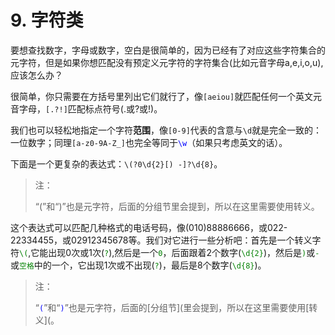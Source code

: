 # 9. 字符类

要想查找数字，字母或数字，空白是很简单的，因为已经有了对应这些字符集合的元字符，但是如果你想匹配没有预定义元字符的字符集合(比如元音字母a,e,i,o,u),应该怎么办？

很简单，你只需要在方括号里列出它们就行了，像`[aeiou]`就匹配任何一个英文元音字母，`[.?!]`匹配标点符号(.或?或!)。

我们也可以轻松地指定一个字符**范围**，像`[0-9]`代表的含意与`\d`就是完全一致的：一位数字；同理`[a-z0-9A-Z_]`也完全等同于<span style="color: blue;">`\w`</span>（如果只考虑英文的话）。

下面是一个更复杂的表达式：`\(?0\d{2}[) -]?\d{8}`。

> 注：
> 
> “(”和“)”也是元字符，后面的分组节里会提到，所以在这里需要使用转义。

这个表达式可以匹配几种格式的电话号码，像(010)88886666，或022-22334455，或02912345678等。我们对它进行一些分析吧：首先是一个转义字符<span style="color: green;">`\(`</span>,它能出现0次或1次(<span style="color: green;">`?`</span>),然后是一个<span style="color: green;">`0`</span>，后面跟着2个数字(<span style="color: green;">`\d{2}`</span>)，然后是<span style="color: green;">`)`</span>或<span style="color: green;">`-`</span>或<span style="color: green;">`空格`</span>中的一个，它出现1次或不出现(<span style="color: green;">`?`</span>)，最后是8个数字(<span style="color: green;">`\d{8}`</span>)。

> 注：
> 
> “<span style="color: blue;">`(`</span>”和“<span style="color: blue;">`)`</span>”也是元字符，后面的[分组节](里会提到，所以在这里需要使用[转义](。